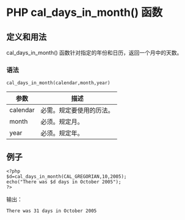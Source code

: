# PHP cal_days_in_month() 函数



## 定义和用法

cal_days_in_month() 函数针对指定的年份和日历，返回一个月中的天数。

### 语法

```
cal_days_in_month(calendar,month,year)
```

| 参数 | 描述 |
| --- | --- |
| calendar | 必需。规定要使用的历法。 |
| month | 必须。规定月。 |
| year | 必须。规定年。 |

## 例子

```
<?php
$d=cal_days_in_month(CAL_GREGORIAN,10,2005);
echo("There was $d days in October 2005");
?>
```

输出：

```
There was 31 days in October 2005
```



